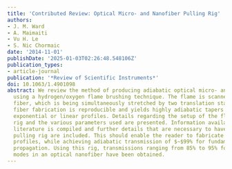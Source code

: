 ```yaml
---
title: 'Contributed Review: Optical Micro- and Nanofiber Pulling Rig'
authors:
- J. M. Ward
- A. Maimaiti
- Vu H. Le
- S. Nic Chormaic
date: '2014-11-01'
publishDate: '2025-01-03T02:26:48.548106Z'
publication_types:
- article-journal
publication: '*Review of Scientific Instruments*'
doi: 10.1063/1.4901098
abstract: We review the method of producing adiabatic optical micro- and nanofibers
  using a hydrogen/oxygen flame brushing technique. The flame is scanned along the
  fiber, which is being simultaneously stretched by two translation stages. The tapered
  fiber fabrication is reproducible and yields highly adiabatic tapers with either
  exponential or linear profiles. Details regarding the setup of the flame brushing
  rig and the various parameters used are presented. Information available from the
  literature is compiled and further details that are necessary to have a functioning
  pulling rig are included. This should enable the reader to fabricate various taper
  profiles, while achieving adiabatic transmission of $∼$99% for fundamental mode
  propagation. Using this rig, transmissions ranging from 85% to 95% for higher order
  modes in an optical nanofiber have been obtained.
---
```

